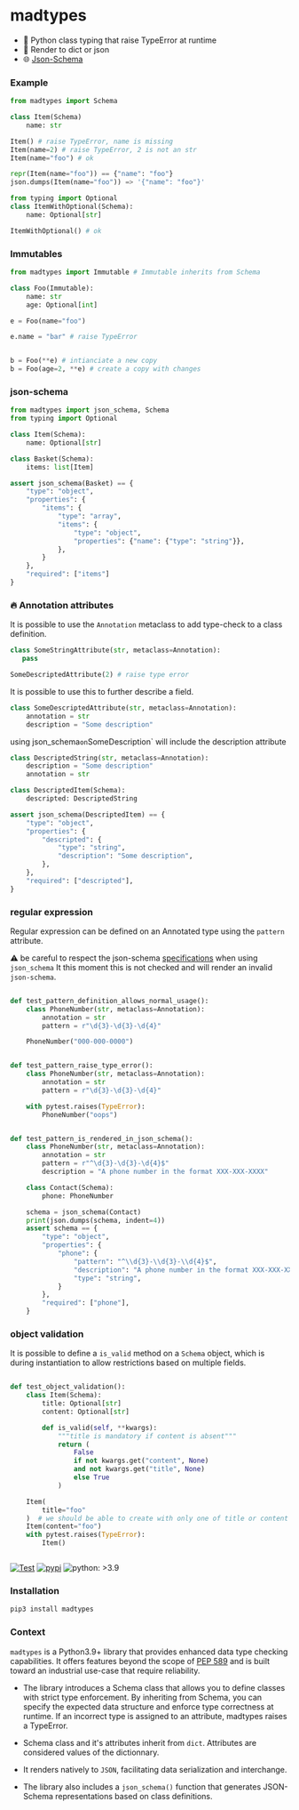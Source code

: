 # madtypes
- 💢 Python class typing that raise TypeError at runtime
- 📖 Render to dict or json
- 🌐 [Json-Schema](https://json-schema.org/)

### Example

```python
from madtypes import Schema

class Item(Schema)
    name: str

Item() # raise TypeError, name is missing
Item(name=2) # raise TypeError, 2 is not an str
Item(name="foo") # ok

repr(Item(name="foo")) == {"name": "foo"}
json.dumps(Item(name="foo")) => '{"name": "foo"}'

from typing import Optional
class ItemWithOptional(Schema):
    name: Optional[str]

ItemWithOptional() # ok
```

### Immutables

```python
from madtypes import Immutable # Immutable inherits from Schema

class Foo(Immutable):
    name: str
    age: Optional[int]

e = Foo(name="foo")

e.name = "bar" # raise TypeError


b = Foo(**e) # intianciate a new copy
b = Foo(age=2, **e) # create a copy with changes

```
  
### json-schema
  
```python
from madtypes import json_schema, Schema
from typing import Optional

class Item(Schema):
    name: Optional[str]

class Basket(Schema):
    items: list[Item]

assert json_schema(Basket) == {
    "type": "object",
    "properties": {
        "items": {
            "type": "array",
            "items": {
                "type": "object",
                "properties": {"name": {"type": "string"}},
            },
        }
    },
    "required": ["items"]
}
```

### 🔥 Annotation attributes
It is possible to use the `Annotation` metaclass to add type-check to a class definition.

```python
class SomeStringAttribute(str, metaclass=Annotation):
   pass

SomeDescriptedAttribute(2) # raise type error
```

It is possible to use this to further describe a field.

```python
class SomeDescriptedAttribute(str, metaclass=Annotation):
    annotation = str
    description = "Some description"
```

using json_schema` on `SomeDescription` will include the description attribute

```python
class DescriptedString(str, metaclass=Annotation):
    description = "Some description"
    annotation = str

class DescriptedItem(Schema):
    descripted: DescriptedString

assert json_schema(DescriptedItem) == {
    "type": "object",
    "properties": {
        "descripted": {
            "type": "string",
            "description": "Some description",
        },
    },
    "required": ["descripted"],
}

```

### regular expression

Regular expression can be defined on an Annotated type using the `pattern` attribute.

:warning: be careful to respect the json-schema [specifications](https://json-schema.org/understanding-json-schema/reference/regular_expressions.html) when using `json_schema`
It this moment this is not checked and will render an invalid `json-schema`.

```python

def test_pattern_definition_allows_normal_usage():
    class PhoneNumber(str, metaclass=Annotation):
        annotation = str
        pattern = r"\d{3}-\d{3}-\d{4}"

    PhoneNumber("000-000-0000")


def test_pattern_raise_type_error():
    class PhoneNumber(str, metaclass=Annotation):
        annotation = str
        pattern = r"\d{3}-\d{3}-\d{4}"

    with pytest.raises(TypeError):
        PhoneNumber("oops")


def test_pattern_is_rendered_in_json_schema():
    class PhoneNumber(str, metaclass=Annotation):
        annotation = str
        pattern = r"^\d{3}-\d{3}-\d{4}$"
        description = "A phone number in the format XXX-XXX-XXXX"

    class Contact(Schema):
        phone: PhoneNumber

    schema = json_schema(Contact)
    print(json.dumps(schema, indent=4))
    assert schema == {
        "type": "object",
        "properties": {
            "phone": {
                "pattern": "^\\d{3}-\\d{3}-\\d{4}$",
                "description": "A phone number in the format XXX-XXX-XXXX",
                "type": "string",
            }
        },
        "required": ["phone"],
    }
```

### object validation

It is possible to define a `is_valid` method on a `Schema` object, which is during instantiation
to allow restrictions based on multiple fields.

```python

def test_object_validation():
    class Item(Schema):
        title: Optional[str]
        content: Optional[str]

        def is_valid(self, **kwargs):
            """title is mandatory if content is absent"""
            return (
                False
                if not kwargs.get("content", None)
                and not kwargs.get("title", None)
                else True
            )

    Item(
        title="foo"
    )  # we should be able to create with only one of title or content
    Item(content="foo")
    with pytest.raises(TypeError):
        Item()



```


[![Test](https://github.com/6r17/madtypes/actions/workflows/test.yaml/badge.svg)](./tests/test_schema.py)
[![pypi](https://img.shields.io/pypi/v/madtypes)](https://pypi.org/project/madtypes/)
![python: >3.9](https://img.shields.io/badge/python-%3E3.9-informational)
### Installation

```bash
pip3 install madtypes
```

### Context
`madtypes` is a Python3.9+ library that provides enhanced data type checking capabilities. It offers features beyond the scope of [PEP 589](https://peps.python.org/pep-0589/) and is built toward an industrial use-case that require reliability.

- The library introduces a Schema class that allows you to define classes with strict type enforcement. By inheriting from Schema, you can specify the expected data structure and enforce type correctness at runtime. If an incorrect type is assigned to an attribute, madtypes raises a TypeError.

- Schema class and it's attributes inherit from `dict`. Attributes are considered values of the dictionnary.

- It renders natively to `JSON`, facilitating data serialization and interchange.

- The library also includes a `json_schema()` function that generates JSON-Schema representations based on class definitions.
